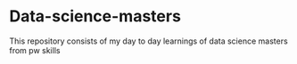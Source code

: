 # Data-science-masters
This repository consists of my  day to day learnings of data science masters from pw skills
